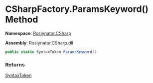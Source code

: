 # CSharpFactory\.ParamsKeyword\(\) Method

**Namespace**: [Roslynator.CSharp](../../README.md)

**Assembly**: Roslynator\.CSharp\.dll

```csharp
public static SyntaxToken ParamsKeyword()
```

### Returns

[SyntaxToken](https://docs.microsoft.com/en-us/dotnet/api/microsoft.codeanalysis.syntaxtoken)

